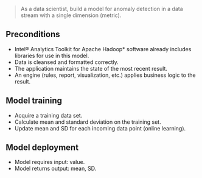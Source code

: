 > As a data scientist, build a model for anomaly detection in a data stream with a single dimension (metric).

## Preconditions 
* Intel® Analytics Toolkit for Apache Hadoop* software already includes libraries for use in this model.
* Data is cleansed and formatted correctly.  
* The application maintains the state of the most recent result.  
* An engine (rules, report, visualization, etc.) applies business logic to the result.

## Model training
* Acquire a training data set. 
* Calculate mean and standard deviation on the training set. 
* Update mean and SD for each incoming data point (online learning). 

## Model deployment
* Model requires input: value.
* Model returns output: mean, SD.